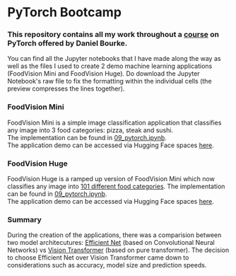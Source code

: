 # PyTorch Bootcamp

### This repository contains all my work throughout a [course](https://www.udemy.com/course/pytorch-for-deep-learning/?kw=pytorch&src=sac) on PyTorch offered by Daniel Bourke. 

You can find all the Jupyter notebooks that I have made along the way as well as the files I used to create 2 demo machine learning applications (FoodVision Mini and FoodVision Huge). Do download the Jupyter Notebook's raw file to fix the formatting within the individual cells (the preview compresses the lines together).

### FoodVision Mini
FoodVision Mini is a simple image classification application that classifies any image into 3 food categories: pizza, steak and sushi.\
The implementation can be found in [09_pytorch.ipynb](https://github.com/purplelord2003/PyTorch-Bootcamp/blob/main/Jupyter%20Notebooks/09_pytorch.ipynb).\
The application demo can be accessed via Hugging Face spaces [here](https://huggingface.co/spaces/purplelord2003/foodvision_mini).

### FoodVision Huge
FoodVision Huge is a ramped up version of FoodVision Mini which now classifies any image into [101 different food categories](https://github.com/purplelord2003/PyTorch-Bootcamp/raw/main/class_names.txt).
The implementation can be found in [09_pytorch.ipynb](https://github.com/purplelord2003/PyTorch-Bootcamp/blob/main/Jupyter%20Notebooks/09_pytorch.ipynb).\
The application demo can be accessed via Hugging Face spaces [here](https://huggingface.co/spaces/purplelord2003/foodvision_big).

### Summary
During the creation of the applications, there was a comparision between two model architecutures: [Efficient Net](https://arxiv.org/abs/1905.11946) (based on Convolutional Neural Networks) vs [Vision Transformer](https://arxiv.org/abs/2010.11929) (based on pure transformer). The decision to choose Efficient Net over Vision Transformer came down to considerations such as accuracy, model size and prediction speeds.
